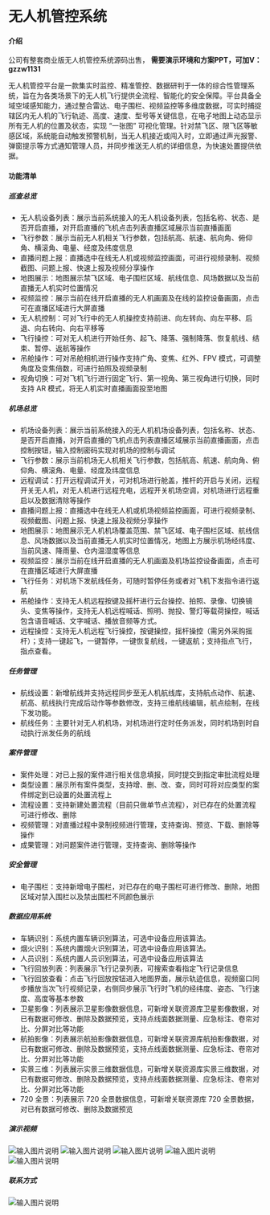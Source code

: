 # 无人机管控系统

#### 介绍
公司有整套商业版无人机管控系统源码出售， **需要演示环境和方案PPT，可加V：gzzw1131** 

无人机管控平台是一款集实时监控、精准管控、数据研判于一体的综合性管理系统，旨在为各类场景下的无人机飞行提供全流程、智能化的安全保障。​
平台具备全域空域感知能力，通过整合雷达、电子围栏、视频监控等多维度数据，可实时捕捉辖区内无人机的飞行轨迹、高度、速度、型号等关键信息，在电子地图上动态显示所有无人机的位置及状态，实现 “一张图” 可视化管理。针对禁飞区、限飞区等敏感区域，系统能自动触发预警机制，当无人机接近或闯入时，立即通过声光报警、弹窗提示等方式通知管理人员，并同步推送无人机的详细信息，为快速处置提供依据。

#### 功能清单

##### 巡查总览
- 无人机设备列表：展示当前系统接入的无人机设备列表，包括名称、状态、是否开启直播，对开启直播的飞机点击列表直播区域展示当前直播画面
- 飞行参数：展示当前无人机相关飞行参数，包括航高、航速、航向角、俯仰角、横滚角、电量、经度及纬度信息
- 直播问题上报：直播选中在线无人机或视频监控画面，可进行视频录制、视频截图、问题上报、快速上报及视频分享操作
- 地图展示：地图展示禁飞区域、电子围栏区域、航线信息、风场数据以及当前直播无人机实时位置情况
- 视频监控：展示当前在线开启直播的无人机画面及在线的监控设备画面，点击可在直播区域进行大屏直播
- 无人机控制：可对飞行中的无人机操控支持前进、向左转向、向左平移、后退、向右转向、向右平移等
- 飞行操控：可对无人机进行开始任务、起飞、降落、强制降落、恢复航线、结束、暂停、返航等操作
- 吊舱操作：可对吊舱相机进行操作支持广角、变焦、红外、FPV 模式，可调整角度及变焦倍数，可进行拍照及视频录制
- 视角切换：可对飞机飞行进行固定飞行、第一视角、第三视角进行切换，同时支持 AR 模式，将无人机实时直播画面投至地图


##### 机场总览
- 机场设备列表：展示当前系统接入的无人机机场设备列表，包括名称、状态、是否开启直播，对开启直播的飞机点击列表直播区域展示当前直播画面，点击控制按钮，输入控制密码实现对机场的控制与调试
- 飞行参数：展示当前机场无人机相关飞行参数，包括航高、航速、航向角、俯仰角、横滚角、电量、经度及纬度信息
- 远程调试：打开远程调试开关，可对机场进行舱盖，推杆的开启与关闭，远程开关无人机，对无人机进行远程充电，远程开关机场空调，对机场进行远程重启以及数据清除等操作
- 直播问题上报：直播选中在线无人机或机场视频监控画面，可进行视频录制、视频截图、问题上报、快速上报及视频分享操作
- 地图展示：地图展示无人机机场覆盖范围、禁飞区域、电子围栏区域、航线信息、风场数据以及当前直播无人机实时位置情况，地图上方展示机场经纬度、当前风速、降雨量、仓内温湿度等信息
- 视频监控：展示当前在线开启直播的无人机画面及机场监控设备画面，点击可在直播区域进行大屏直播
- 飞行任务：对机场下发航线任务，可随时暂停任务或者对飞机下发指令进行返航
- 吊舱操作：支持无人机远程按键及摇杆进行云台操控、拍照、录像、切换镜头、变焦等操作，支持无人机远程喊话、照明、抛投、警灯等载荷操控，喊话包含语音喊话、文字喊话、播放音频等方式。
- 远程操控：支持无人机远程飞行操控，按键操控，摇杆操控（需另外采购摇杆）；支持一键起飞，一键暂停，一键恢复航线，一键返航；支持指点飞行，指点查看。


##### 任务管理
- 航线设置：新增航线并支持远程同步至无人机航线库，支持航点动作、航速、航高、航线执行完成后动作等参数修改，支持三维航线编辑，航点绘制，在线下发功能。
- 航线任务：主要针对无人机机场，对机场进行定时任务派发，同时机场到时自动执行派发任务的航线


##### 案件管理
- 案件处理：对已上报的案件进行相关信息填报，同时提交到指定审批流程处理
- 类型设置：展示所有案件类型，支持增、删、改、查，同时可将对应类型的案件绑定到已设置的处置流程上
- 流程设置：支持新建处置流程（目前只做单节点流程），对已存在的处置流程可进行修改、删除
- 视频管理：对直播过程中录制视频进行管理，支持查询、预览、下载、删除等操作
- 成果管理：对问题案件进行管理，支持查询、删除等操作


##### 安全管理
- 电子围栏：支持新增电子围栏，对已存在的电子围栏可进行修改、删除，地图区域对禁入围栏以及禁出围栏不同颜色展示

##### 数据应用系统
- 车辆识别：系统内置车辆识别算法，可选中设备应用该算法。
- 烟火识别：系统内置烟火识别算法，可选中设备应用该算法。
- 人员识别：系统内置人员识别算法，可选中设备应用该算法
- 飞行回放列表：列表展示飞行记录列表，可搜索查看指定飞行记录信息
- 飞行回放查看：点击飞行回放按钮进入地图界面，展示轨迹信息，视频窗口同步播放当次飞行视频记录，右侧同步展示飞行时飞机的经纬度、姿态、飞行速度、高度等基本参数
- 卫星影像：列表展示卫星影像数据信息，可新增关联资源库卫星影像数据，对已有数据可修改、删除及数据预览，支持点线面数据测量、应急标注、卷帘对比、分屏对比等功能
- 航拍影像：列表展示航拍影像数据信息，可新增关联资源库航拍影像数据，对已有数据可修改、删除及数据预览，支持点线面数据测量、应急标注、卷帘对比、分屏对比等功能
- 实景三维：列表展示实景三维数据信息，可新增关联资源库实景三维数据，对已有数据可修改、删除及数据预览，支持点线面数据测量、应急标注、卷帘对比、分屏对比等功能
- 720 全景：列表展示 720 全景数据信息，可新增关联资源库 720 全景数据，对已有数据可修改、删除及数据预览


##### 演示视频
![输入图片说明](%E5%BE%AE%E4%BF%A1%E6%88%AA%E5%9B%BE_20250630171845.png)
![输入图片说明](%E5%BE%AE%E4%BF%A1%E6%88%AA%E5%9B%BE_20250630171817.png)
![输入图片说明](%E5%BE%AE%E4%BF%A1%E6%88%AA%E5%9B%BE_20250630171745.png)
![输入图片说明](%E5%BE%AE%E4%BF%A1%E6%88%AA%E5%9B%BE_20250630171913.png)
![输入图片说明](%E5%BE%AE%E4%BF%A1%E6%88%AA%E5%9B%BE_20250630171955.png)

##### 联系方式
![输入图片说明](%E5%BE%AE%E4%BF%A1%E5%9B%BE%E7%89%87_20250709172103.jpg)

